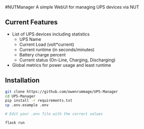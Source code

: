 #NUTManager
A simple WebUI for managing UPS devices via NUT

## Current Features
- List of UPS devices including statistics
    - UPS Name
    - Current Load (volt*current)
    - Current runtime (in seconds/minutes)
    - Battery charge percent
    - Current status (On-Line, Charging, Discharging)
- Global metrics for power usage and least runtime

## Installation
```bash
git clone https://github.com/owenrummage/UPS-Manager
cd UPS-Manager
pip install -r requirements.txt
cp .env.example .env

# Edit your .env file with the correct values

flask run
```